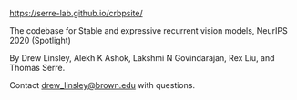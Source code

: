 https://serre-lab.github.io/crbpsite/


The codebase for Stable and expressive recurrent vision models, NeurIPS 2020 (Spotlight)

By Drew Linsley, Alekh K Ashok, Lakshmi N Govindarajan, Rex Liu, and Thomas Serre.

Contact drew_linsley@brown.edu with questions.
